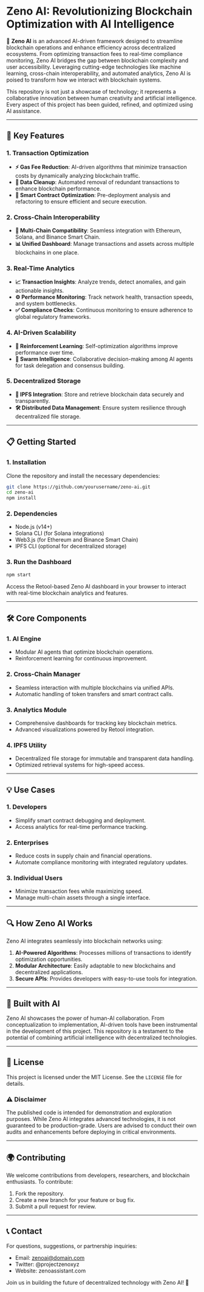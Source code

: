 # Zeno AI: Revolutionizing Blockchain Optimization with AI Intelligence

🚀 **Zeno AI** is an advanced AI-driven framework designed to streamline blockchain operations and enhance efficiency across decentralized ecosystems. From optimizing transaction fees to real-time compliance monitoring, Zeno AI bridges the gap between blockchain complexity and user accessibility. Leveraging cutting-edge technologies like machine learning, cross-chain interoperability, and automated analytics, Zeno AI is poised to transform how we interact with blockchain systems.

This repository is not just a showcase of technology; it represents a collaborative innovation between human creativity and artificial intelligence. Every aspect of this project has been guided, refined, and optimized using AI assistance.

---

## **🌟 Key Features**

### **1. Transaction Optimization**
- **⚡ Gas Fee Reduction**: AI-driven algorithms that minimize transaction costs by dynamically analyzing blockchain traffic.
- **🧹 Data Cleanup**: Automated removal of redundant transactions to enhance blockchain performance.
- **🔐 Smart Contract Optimization**: Pre-deployment analysis and refactoring to ensure efficient and secure execution.

### **2. Cross-Chain Interoperability**
- **🌉 Multi-Chain Compatibility**: Seamless integration with Ethereum, Solana, and Binance Smart Chain.
- **📊 Unified Dashboard**: Manage transactions and assets across multiple blockchains in one place.

### **3. Real-Time Analytics**
- **📈 Transaction Insights**: Analyze trends, detect anomalies, and gain actionable insights.
- **⚙️ Performance Monitoring**: Track network health, transaction speeds, and system bottlenecks.
- **✅ Compliance Checks**: Continuous monitoring to ensure adherence to global regulatory frameworks.

### **4. AI-Driven Scalability**
- **🤖 Reinforcement Learning**: Self-optimization algorithms improve performance over time.
- **🧠 Swarm Intelligence**: Collaborative decision-making among AI agents for task delegation and consensus building.

### **5. Decentralized Storage**
- **📂 IPFS Integration**: Store and retrieve blockchain data securely and transparently.
- **🛠️ Distributed Data Management**: Ensure system resilience through decentralized file storage.

---

## **📋 Getting Started**

### **1. Installation**
Clone the repository and install the necessary dependencies:

```bash
git clone https://github.com/yourusername/zeno-ai.git
cd zeno-ai
npm install
```

### **2. Dependencies**
- Node.js (v14+)
- Solana CLI (for Solana integrations)
- Web3.js (for Ethereum and Binance Smart Chain)
- IPFS CLI (optional for decentralized storage)

### **3. Run the Dashboard**
```bash
npm start
```
Access the Retool-based Zeno AI dashboard in your browser to interact with real-time blockchain analytics and features.

---

## **🛠️ Core Components**

### **1. AI Engine**
- Modular AI agents that optimize blockchain operations.
- Reinforcement learning for continuous improvement.

### **2. Cross-Chain Manager**
- Seamless interaction with multiple blockchains via unified APIs.
- Automatic handling of token transfers and smart contract calls.

### **3. Analytics Module**
- Comprehensive dashboards for tracking key blockchain metrics.
- Advanced visualizations powered by Retool integration.

### **4. IPFS Utility**
- Decentralized file storage for immutable and transparent data handling.
- Optimized retrieval systems for high-speed access.

---

## **💡 Use Cases**

### **1. Developers**
- Simplify smart contract debugging and deployment.
- Access analytics for real-time performance tracking.

### **2. Enterprises**
- Reduce costs in supply chain and financial operations.
- Automate compliance monitoring with integrated regulatory updates.

### **3. Individual Users**
- Minimize transaction fees while maximizing speed.
- Manage multi-chain assets through a single interface.

---

## **🔍 How Zeno AI Works**
Zeno AI integrates seamlessly into blockchain networks using:
1. **AI-Powered Algorithms**: Processes millions of transactions to identify optimization opportunities.
2. **Modular Architecture**: Easily adaptable to new blockchains and decentralized applications.
3. **Secure APIs**: Provides developers with easy-to-use tools for integration.

---

## **🤝 Built with AI**
Zeno AI showcases the power of human-AI collaboration. From conceptualization to implementation, AI-driven tools have been instrumental in the development of this project. This repository is a testament to the potential of combining artificial intelligence with decentralized technologies.

---

## **📜 License**
This project is licensed under the MIT License. See the `LICENSE` file for details.

### **⚠️ Disclaimer**
The published code is intended for demonstration and exploration purposes. While Zeno AI integrates advanced technologies, it is not guaranteed to be production-grade. Users are advised to conduct their own audits and enhancements before deploying in critical environments.

---

## **🌍 Contributing**
We welcome contributions from developers, researchers, and blockchain enthusiasts. To contribute:
1. Fork the repository.
2. Create a new branch for your feature or bug fix.
3. Submit a pull request for review.

---

## **📞 Contact**
For questions, suggestions, or partnership inquiries:
- Email: zenoai@domain.com
- Twitter: @projectzenoxyz
- Website: zenoassistant.com

Join us in building the future of decentralized technology with Zeno AI! 🚀

